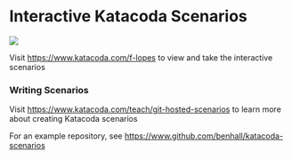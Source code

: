 # Interactive Katacoda Scenarios

[![](http://shields.katacoda.com/katacoda/f-lopes/count.svg)](https://www.katacoda.com/f-lopes "Get your profile on Katacoda.com")

Visit https://www.katacoda.com/f-lopes to view and take the interactive scenarios

### Writing Scenarios
Visit https://www.katacoda.com/teach/git-hosted-scenarios to learn more about creating Katacoda scenarios

For an example repository, see https://www.github.com/benhall/katacoda-scenarios
